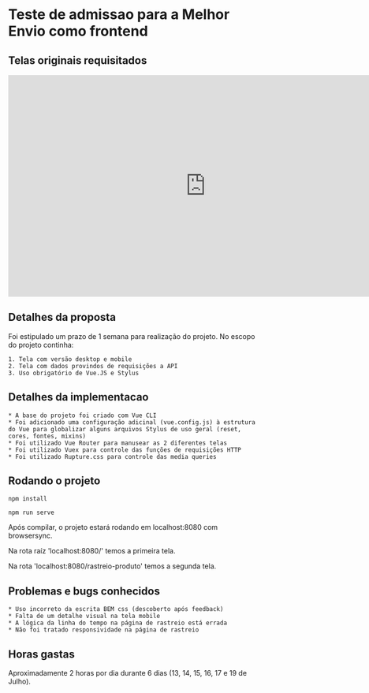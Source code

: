 # Teste de admissao para a Melhor Envio como frontend


## Telas originais requisitados
<iframe style="border: none;" width="800" height="450" src="https://www.figma.com/embed?embed_host=share&url=https%3A%2F%2Fwww.figma.com%2Ffile%2FDCAD1wT83kF8wfj7UUaTilZn%2FMelhor-Rastreio%3Fnode-id%3D0%253A1" allowfullscreen></iframe>


## Detalhes da proposta

Foi estipulado um prazo de 1 semana para realização do projeto. No escopo do projeto continha:

    1. Tela com versão desktop e mobile
    2. Tela com dados provindos de requisições a API
    3. Uso obrigatório de Vue.JS e Stylus


## Detalhes da implementacao

    * A base do projeto foi criado com Vue CLI
    * Foi adicionado uma configuração adicinal (vue.config.js) à estrutura do Vue para globalizar alguns arquivos Stylus de uso geral (reset, cores, fontes, mixins)
    * Foi utilizado Vue Router para manusear as 2 diferentes telas
    * Foi utilizado Vuex para controle das funções de requisições HTTP
    * Foi utilizado Rupture.css para controle das media queries


## Rodando o projeto
```
npm install

npm run serve
```

Após compilar, o projeto estará rodando em localhost:8080 com browsersync.

Na rota raíz 'localhost:8080/' temos a primeira tela.

Na rota 'localhost:8080/rastreio-produto' temos a segunda tela.


## Problemas e bugs conhecidos

    * Uso incorreto da escrita BEM css (descoberto após feedback)
    * Falta de um detalhe visual na tela mobile
    * A lógica da linha do tempo na página de rastreio está errada 
    * Não foi tratado responsividade na página de rastreio


## Horas gastas

Aproximadamente 2 horas por dia durante 6 dias (13, 14, 15, 16, 17 e 19 de Julho).